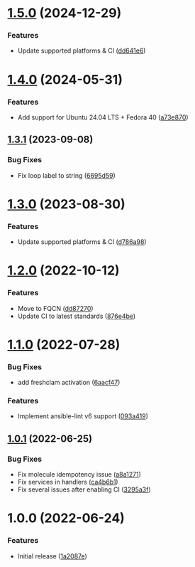# [1.5.0](https://github.com/de-it-krachten/ansible-role-clamav/compare/v1.4.0...v1.5.0) (2024-12-29)


### Features

* Update supported platforms & CI ([dd641e6](https://github.com/de-it-krachten/ansible-role-clamav/commit/dd641e6af1a7d667da8df485d89cecfdeffbdd91))

# [1.4.0](https://github.com/de-it-krachten/ansible-role-clamav/compare/v1.3.1...v1.4.0) (2024-05-31)


### Features

* Add support for Ubuntu 24.04 LTS + Fedora 40 ([a73e870](https://github.com/de-it-krachten/ansible-role-clamav/commit/a73e870803146bcbe1f23e80b72917656dd11d2e))

## [1.3.1](https://github.com/de-it-krachten/ansible-role-clamav/compare/v1.3.0...v1.3.1) (2023-09-08)


### Bug Fixes

* Fix loop label to string ([6695d59](https://github.com/de-it-krachten/ansible-role-clamav/commit/6695d59c768d9a7e0e8dbe73288831d112ef6b2a))

# [1.3.0](https://github.com/de-it-krachten/ansible-role-clamav/compare/v1.2.0...v1.3.0) (2023-08-30)


### Features

* Update supported platforms & CI ([d786a98](https://github.com/de-it-krachten/ansible-role-clamav/commit/d786a98597c01e40b018d70f920a70758723c881))

# [1.2.0](https://github.com/de-it-krachten/ansible-role-clamav/compare/v1.1.0...v1.2.0) (2022-10-12)


### Features

* Move to FQCN ([dd87270](https://github.com/de-it-krachten/ansible-role-clamav/commit/dd872705933ea8c56eeae6b031b4f01aa6bea5da))
* Update CI to latest standards ([876e4be](https://github.com/de-it-krachten/ansible-role-clamav/commit/876e4be821959b5b11f93db60ec6339b017a70d2))

# [1.1.0](https://github.com/de-it-krachten/ansible-role-clamav/compare/v1.0.1...v1.1.0) (2022-07-28)


### Bug Fixes

* add freshclam activation ([6aacf47](https://github.com/de-it-krachten/ansible-role-clamav/commit/6aacf4751a7d577de35d65752b5ec8468f6e469c))


### Features

* Implement ansible-lint v6 support ([093a419](https://github.com/de-it-krachten/ansible-role-clamav/commit/093a419d3f201ec3e9e097ccedd596dda0da66f7))

## [1.0.1](https://github.com/de-it-krachten/ansible-role-clamav/compare/v1.0.0...v1.0.1) (2022-06-25)


### Bug Fixes

* Fix molecule idempotency issue ([a8a1271](https://github.com/de-it-krachten/ansible-role-clamav/commit/a8a127104007f3779a9f5c5559b0261327d2d515))
* Fix services in handlers ([ca4b6b1](https://github.com/de-it-krachten/ansible-role-clamav/commit/ca4b6b1eb0e33d664ffe717c84561366338e3ab6))
* Fix several issues after enabling CI ([3295a3f](https://github.com/de-it-krachten/ansible-role-clamav/commit/3295a3f62c2f23cbff2851534bb91fa8c35d3ed9))

# 1.0.0 (2022-06-24)


### Features

* Initial release ([1a2087e](https://github.com/de-it-krachten/ansible-role-clamav/commit/1a2087e16e268d06164fe78b405c58cf58f550cf))
